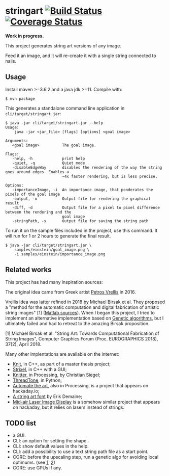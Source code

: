 # stringart [![Build Status](https://travis-ci.org/jblezoray/stringart.svg?branch=master)](https://travis-ci.org/jblezoray/stringart) [![Coverage Status](https://codecov.io/gh/jblezoray/stringart/branch/master/graph/badge.svg)](https://codecov.io/gh/jblezoray/stringart)




**Work in progress.**


This project generates string art versions of any image.

Feed it an image, and it will re-create it with a single string connected to nails.


## Usage

Install maven >=3.6.2 and a java jdk >=11.  Compile with:

```
$ mvn package
```

This generates a standalone command line application in `cli/target/stringart.jar`:

```
$ java -jar cli/target/stringart.jar --help
Usage:
    java -jar <jar_file> [flags] [options] <goal image>

Arguments:
   <goal image>          The goal image.

Flags:
   -help, -h             print help
   -quiet, -q            Quiet mode
   -disableEdgeWay       disables the rendering of the way the string goes around edges. Enables a 
                         ~4x faster rendering, but is less precise.

Options:
   -importanceImage, -i  An importance image, that ponderates the pixels of the goal image
   -output, -o           Output file for rendering the graphical result
   -diff, -d             Output file for a pixel to pixel difference between the rendering and the 
                         goal image
   -stringPath, -s       Output file for saving the string path
```

To run it on the sample files included in the project, use this command.  It will run for 1 or 2 hours to generate the final result.

```
$ java -jar cli/target/stringart.jar \
	samples/einstein/goal_image.png \
	-i samples/einstein/importance_image.png
```
 


## Related works

This project has had many inspiration sources:

The original idea came from Greek artist [Petros Vrellis](http://artof01.com/vrellis/works/knit.html) in 2016. 

Vrellis idea was latter refined in 2018 by Michael Birsak et al. They proposed a "method for the automatic computation and digital fabrication of artistic string images" \[1\] ([Matlab sources](https://github.com/Exception1984/StringArt)). When I began this project, I tried to implement an alternative implementation based on [Genetic algorithms](https://github.com/jblezoray/GeneticAlgo), but I ultimately failed and had to retreat to the amazing Birsak proposition.

\[1\] Michael Birsak et al. "String Art: Towards Computational Fabrication of String Images", Computer Graphics Forum (Proc. EUROGRAPHICS 2018), 37(2), April 2018. 


Many other implentations are available on the internet:
* [Knit](https://github.com/MaloDrougard/knit), in C++, as part of a master thesis project;
* [Strixel](https://github.com/wose/Strixel), in C++ with a GUI;
* [Knitter](https://github.com/christiansiegel/knitter), in Processing, by Christian Siegel;
* [ThreadTone](http://www.thevelop.nl/blog/2016-12-25/ThreadTone/), in Python;
* [Automate the art](https://hackaday.io/project/13047-automate-the-art), also in Processing, is a project that appears on hackaday.io;
* [A string art font](http://erikdemaine.org/fonts/stringart/) by Erik Demaine;
* [Mid-air Laser Image Display](https://hackaday.io/project/12889-mid-air-laser-image-display) is a somehow similar project that appears on hackaday, but it relies on lasers instead of strings.


## TODO list

* a GUI.
* CLI: an option for setting the shape.
* CLI: show default values in the help.
* CLI: add a possibility to use a text string path file as a start point.
* CORE: before the upscaling step, run a genetic algo for avoiding local optimums. (see [1](http://dr.library.brocku.ca/handle/10464/13709), [2](http://www.cosc.brocku.ca/~bross/JNetic/))
* CORE: use GPUs if any.



